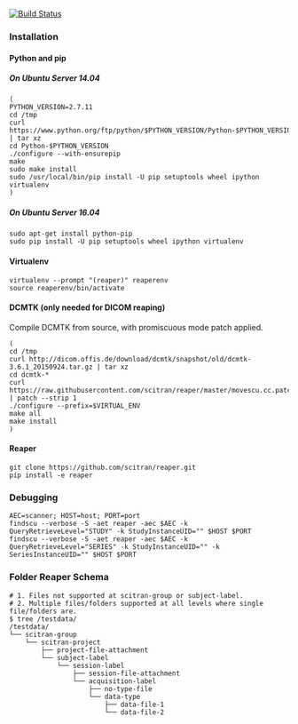 [![Build Status](https://travis-ci.org/scitran/reaper.svg?branch=master)](https://travis-ci.org/scitran/reaper)

### Installation

#### Python and pip

##### On Ubuntu Server 14.04
```
(
PYTHON_VERSION=2.7.11
cd /tmp
curl https://www.python.org/ftp/python/$PYTHON_VERSION/Python-$PYTHON_VERSION.tgz | tar xz
cd Python-$PYTHON_VERSION
./configure --with-ensurepip
make
sudo make install
sudo /usr/local/bin/pip install -U pip setuptools wheel ipython virtualenv
)
```

##### On Ubuntu Server 16.04
```
sudo apt-get install python-pip
sudo pip install -U pip setuptools wheel ipython virtualenv
```

#### Virtualenv
```
virtualenv --prompt "(reaper)" reaperenv
source reaperenv/bin/activate
```

#### DCMTK (only needed for DICOM reaping)
Compile DCMTK from source, with promiscuous mode patch applied.
```
(
cd /tmp
curl http://dicom.offis.de/download/dcmtk/snapshot/old/dcmtk-3.6.1_20150924.tar.gz | tar xz
cd dcmtk-*
curl https://raw.githubusercontent.com/scitran/reaper/master/movescu.cc.patch | patch --strip 1
./configure --prefix=$VIRTUAL_ENV
make all
make install
)
```

#### Reaper
```
git clone https://github.com/scitran/reaper.git
pip install -e reaper
```


### Debugging

```
AEC=scanner; HOST=host; PORT=port
findscu --verbose -S -aet reaper -aec $AEC -k QueryRetrieveLevel="STUDY" -k StudyInstanceUID="" $HOST $PORT
findscu --verbose -S -aet reaper -aec $AEC -k QueryRetrieveLevel="SERIES" -k StudyInstanceUID="" -k SeriesInstanceUID="" $HOST $PORT
```


### Folder Reaper Schema
```
# 1. Files not supported at scitran-group or subject-label.
# 2. Multiple files/folders supported at all levels where single file/folders are.
$ tree /testdata/
/testdata/
└── scitran-group
    └── scitran-project
        ├── project-file-attachment
        └── subject-label
            └── session-label
                ├── session-file-attachment
                └── acquisition-label
                    ├── no-type-file
                    └── data-type
                        ├── data-file-1
                        └── data-file-2

```
